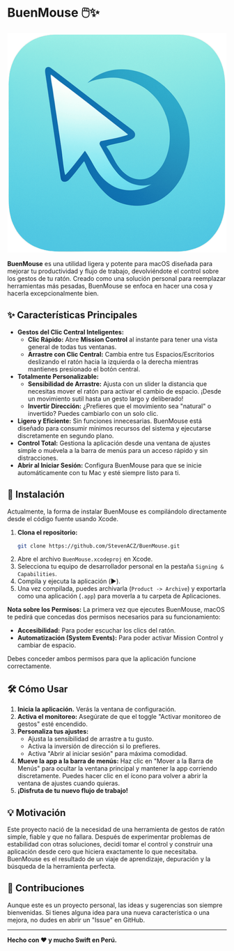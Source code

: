 # BuenMouse 🖱️✨

![BuenMouse Icon](https://github.com/StevenACZ/BuenMouse/blob/main/BuenMouse/Assets.xcassets/AppIcon.appiconset/BuenMouse%201024.png?raw=true)

**BuenMouse** es una utilidad ligera y potente para macOS diseñada para mejorar tu productividad y flujo de trabajo, devolviéndote el control sobre los gestos de tu ratón. Creado como una solución personal para reemplazar herramientas más pesadas, BuenMouse se enfoca en hacer una cosa y hacerla excepcionalmente bien.

## ✨ Características Principales

-   **Gestos del Clic Central Inteligentes:**
    -   **Clic Rápido:** Abre **Mission Control** al instante para tener una vista general de todas tus ventanas.
    -   **Arrastre con Clic Central:** Cambia entre tus Espacios/Escritorios deslizando el ratón hacia la izquierda o la derecha mientras mantienes presionado el botón central.
-   **Totalmente Personalizable:**
    -   **Sensibilidad de Arrastre:** Ajusta con un slider la distancia que necesitas mover el ratón para activar el cambio de espacio. ¡Desde un movimiento sutil hasta un gesto largo y deliberado!
    -   **Invertir Dirección:** ¿Prefieres que el movimiento sea "natural" o invertido? Puedes cambiarlo con un solo clic.
-   **Ligero y Eficiente:** Sin funciones innecesarias. BuenMouse está diseñado para consumir mínimos recursos del sistema y ejecutarse discretamente en segundo plano.
-   **Control Total:** Gestiona la aplicación desde una ventana de ajustes simple o muévela a la barra de menús para un acceso rápido y sin distracciones.
-   **Abrir al Iniciar Sesión:** Configura BuenMouse para que se inicie automáticamente con tu Mac y esté siempre listo para ti.

## 🚀 Instalación

Actualmente, la forma de instalar BuenMouse es compilándolo directamente desde el código fuente usando Xcode.

1.  **Clona el repositorio:**
    ```bash
    git clone https://github.com/StevenACZ/BuenMouse.git
    ```
2.  Abre el archivo `BuenMouse.xcodeproj` en Xcode.
3.  Selecciona tu equipo de desarrollador personal en la pestaña `Signing & Capabilities`.
4.  Compila y ejecuta la aplicación (▶️).
5.  Una vez compilada, puedes archivarla (`Product -> Archive`) y exportarla como una aplicación (`.app`) para moverla a tu carpeta de Aplicaciones.

**Nota sobre los Permisos:**
La primera vez que ejecutes BuenMouse, macOS te pedirá que concedas dos permisos necesarios para su funcionamiento:
-   **Accesibilidad:** Para poder escuchar los clics del ratón.
-   **Automatización (System Events):** Para poder activar Mission Control y cambiar de espacio.

Debes conceder ambos permisos para que la aplicación funcione correctamente.

## 🛠️ Cómo Usar

1.  **Inicia la aplicación.** Verás la ventana de configuración.
2.  **Activa el monitoreo:** Asegúrate de que el toggle "Activar monitoreo de gestos" esté encendido.
3.  **Personaliza tus ajustes:**
    -   Ajusta la sensibilidad de arrastre a tu gusto.
    -   Activa la inversión de dirección si lo prefieres.
    -   Activa "Abrir al iniciar sesión" para máxima comodidad.
4.  **Mueve la app a la barra de menús:** Haz clic en "Mover a la Barra de Menús" para ocultar la ventana principal y mantener la app corriendo discretamente. Puedes hacer clic en el ícono para volver a abrir la ventana de ajustes cuando quieras.
5.  **¡Disfruta de tu nuevo flujo de trabajo!**

## 💡 Motivación

Este proyecto nació de la necesidad de una herramienta de gestos de ratón simple, fiable y que no fallara. Después de experimentar problemas de estabilidad con otras soluciones, decidí tomar el control y construir una aplicación desde cero que hiciera exactamente lo que necesitaba. BuenMouse es el resultado de un viaje de aprendizaje, depuración y la búsqueda de la herramienta perfecta.

## 🤝 Contribuciones

Aunque este es un proyecto personal, las ideas y sugerencias son siempre bienvenidas. Si tienes alguna idea para una nueva característica o una mejora, no dudes en abrir un "Issue" en GitHub.

---
**Hecho con ❤️ y mucho Swift en Perú.**
